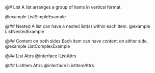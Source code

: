@# List
A list arranges a group of items in vertical format.

@example ListSimpleExample

@## Nested
A list can have a nested list(s) within each item.
@example ListNestedExample

@## Content on both sides
Each item can have content on either side.
@example ListComplexExample

@## List Attrs
@interface IListAttrs

@## ListItem Attrs
@interface IListItemAttrs
